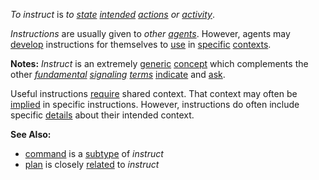 *To instruct* is *to [state](https://github.com/gcassel/Modular-Organization-Terminology/blob/master/terms/state.md) [intended](https://github.com/gcassel/Modular-Organization-Terminology/blob/master/terms/intention.md) [actions](https://github.com/gcassel/Modular-Organization-Terminology/blob/master/terms/action.md) or [activity](https://github.com/gcassel/Modular-Organization-Terminology/blob/master/terms/activity.md)*.
		
*Instructions* are usually given to *other [agents](https://github.com/gcassel/Modular-Organization-Terminology/blob/master/terms/agent.md)*.   However, agents may [develop](https://github.com/gcassel/Modular-Organization-Terminology/blob/master/terms/develop.md) instructions for themselves to [use](https://github.com/gcassel/Modular-Organization-Terminology/blob/master/terms/use.md) in [specific](https://github.com/gcassel/Modular-Organization-Terminology/blob/master/terms/specific.md) [contexts](https://github.com/gcassel/Modular-Organization-Terminology/blob/master/terms/context.md).
	
**Notes:**  *Instruct* is an extremely [generic](https://github.com/gcassel/Modular-Organization-Terminology/blob/master/terms/generic.md) [concept](https://github.com/gcassel/Modular-Organization-Terminology/blob/master/terms/concept.md) which complements the other *[fundamental](https://github.com/gcassel/Modular-Organization-Terminology/blob/master/terms/fundamental.md) [signaling](https://github.com/gcassel/Modular-Organization-Terminology/blob/master/terms/signal.md) [terms](https://github.com/gcassel/Modular-Organization-Terminology/blob/master/terms/term.md)* [indicate](https://github.com/gcassel/Modular-Organization-Terminology/blob/master/terms/indicate.md) and [ask](https://github.com/gcassel/Modular-Organization-Terminology/blob/master/terms/ask.md).

Useful instructions [require](https://github.com/gcassel/Modular-Organization-Terminology/blob/master/terms/requirement.md) shared context.  That context may often be [implied](https://github.com/gcassel/Modular-Organization-Terminology/blob/master/terms/imply.md) in specific instructions.   However, instructions do often include specific [details](https://github.com/gcassel/Modular-Organization-Terminology/blob/master/terms/detail.md) about their intended context.

**See Also:**  

* [command](https://github.com/gcassel/Modular-Organization-Terminology/blob/master/terms/command.md) is a [subtype](https://github.com/gcassel/Modular-Organization-Terminology/blob/master/terms/subtype.md) of *instruct*
* [plan](https://github.com/gcassel/Modular-Organization-Terminology/blob/master/terms/plan.md) is closely [related](https://github.com/gcassel/Modular-Organization-Terminology/blob/master/terms/relationship.md) to *instruct*
